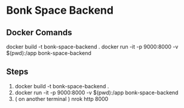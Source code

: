 # Bonk Space Backend

## Docker Comands

docker build -t bonk-space-backend .
docker run -it -p 9000:8000 -v $(pwd):/app bonk-space-backend

## Steps

1. docker build -t bonk-space-backend .
2. docker run -it -p 9000:8000 -v $(pwd):/app bonk-space-backend
3. ( on another terminal ) nrok http 8000
